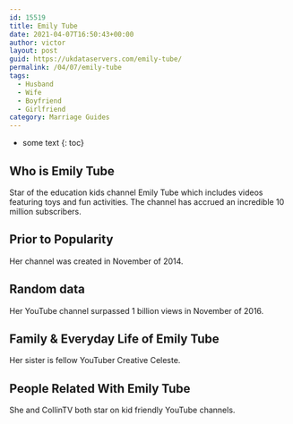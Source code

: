 ```yaml
---
id: 15519
title: Emily Tube
date: 2021-04-07T16:50:43+00:00
author: victor
layout: post
guid: https://ukdataservers.com/emily-tube/
permalink: /04/07/emily-tube
tags:
  - Husband
  - Wife
  - Boyfriend
  - Girlfriend
category: Marriage Guides
---
```


* some text
{: toc}


## Who is Emily Tube



Star of the education kids channel Emily Tube which includes videos featuring toys and fun activities. The channel has accrued an incredible 10 million subscribers.

                
                
                
## Prior to Popularity



Her channel was created in November of 2014.

                
                
                
## Random data



Her YouTube channel surpassed 1 billion views in November of 2016.

                
                
                
## Family & Everyday Life of Emily Tube



Her sister is fellow YouTuber Creative Celeste. 

                
                
                
## People Related With Emily Tube



She and CollinTV both star on kid friendly YouTube channels.

                
              
            
          
          
          
